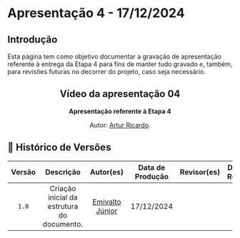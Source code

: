 # Apresentação 4 - 17/12/2024

## Introdução 
Esta página tem como objetivo documentar a gravação de apresentação referente à entrega da Etapa 4 para fins de manter tudo gravado e, também, para revisões futuras no decorrer do projeto, caso seja necessário.

<center>

## Vídeo da apresentação 04


<incorporar>


<div align="center">
    <p><strong>Apresentação referente à Etapa 4</strong></p>
    <p>Autor: <a href="https://github.com/algorithmorphic">Artur Ricardo</a>.</p>
</div>


</center>

## 📑 Histórico de Versões
| Versão | Descrição | Autor(es) | Data de Produção | Revisor(es) | Data de Revisão |   
| :----: | :-------: | :-------: | :--------------: | :---------: | :-------------: |
| `1.0`  | Criação inicial da estrutura do documento.  | [Emivalto Júnior](https://github.com/algorithmorphic) | 17/12/2024 |  |  |
